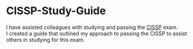 # CISSP-Study-Guide
I have assisted colleagues with studying and passing the [CISSP](https://www.isc2.org/Certifications/CISSP) exam.  
I created a guide that outlined my approach to passing the CISSP to assist others in studying for this exam.


